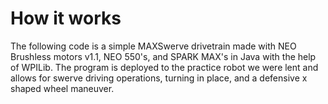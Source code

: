 # How it works

The following code is a simple MAXSwerve drivetrain made with NEO Brushless motors v1.1, NEO 550's, and SPARK MAX's in Java with the help of WPILib. The program is deployed to the practice robot we were lent and allows for swerve driving operations, turning in place, and a defensive x shaped wheel maneuver.
